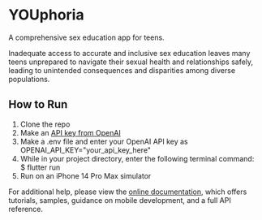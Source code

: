 # YOUphoria

A comprehensive sex education app for teens.

Inadequate access to accurate and inclusive sex education leaves many teens unprepared to navigate their sexual health and relationships safely, leading to unintended consequences and disparities among diverse populations.

## How to Run

1. Clone the repo
2. Make an [API key from OpenAI](https://help.openai.com/en/articles/4936850-where-do-i-find-my-secret-api-key)
3. Make a .env file and enter your OpenAI API key as OPENAI_API_KEY="your_api_key_here"
4. While in your project directory, enter the following terminal command:  
   $ flutter run
5. Run on an iPhone 14 Pro Max simulator

For additional help, please view the
[online documentation](https://docs.flutter.dev/), which offers tutorials,
samples, guidance on mobile development, and a full API reference.
